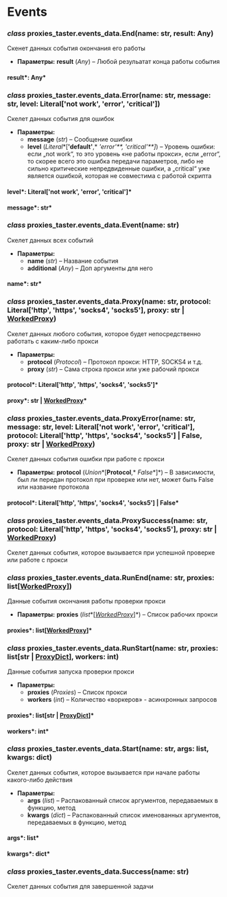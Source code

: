 # Events

### *class* proxies_taster.events_data.End(name: str, result: Any)

Скенет данных события окончания
его работы

* **Параметры:**
  **result** (*Any*) – Любой резульатат конца
  работы события

#### result*: Any*

### *class* proxies_taster.events_data.Error(name: str, message: str, level: Literal['not work', 'error', 'critical'])

Скелет данных события
для ошибок

* **Параметры:**
  * **message** (*str*) – Сообщение ошибки
  * **level** (*Literal**[**'default'**,* *'error'**,* *'critical'**]*) – Уровень ошибки: если „not work“,
    то это уровень «не работы прокси», если „error“,
    то скорее всего это ошибка передачи параметров, либо
    не сильно критические непредвиденные ошибки, а „critical“
    уже является ошибкой, которая не совместима с работой скрипта

#### level*: Literal['not work', 'error', 'critical']*

#### message*: str*

### *class* proxies_taster.events_data.Event(name: str)

Скелет данных всех событий

* **Параметры:**
  * **name** (*str*) – Название события
  * **additional** (*Any*) – Доп аргументы для него

#### name*: str*

### *class* proxies_taster.events_data.Proxy(name: str, protocol: Literal['http', 'https', 'socks4', 'socks5'], proxy: str | [WorkedProxy](types.md#proxies_taster.types.WorkedProxy))

Скелет данных любого события, которое
будет непосредственно работать
с каким-либо прокси

* **Параметры:**
  * **protocol** (*Protocol*) – Протокол прокси: HTTP, SOCKS4 и т.д.
  * **proxy** (*str*) – Сама строка прокси или
    уже рабочий прокси

#### protocol*: Literal['http', 'https', 'socks4', 'socks5']*

#### proxy*: str | [WorkedProxy](types.md#proxies_taster.types.WorkedProxy)*

### *class* proxies_taster.events_data.ProxyError(name: str, message: str, level: Literal['not work', 'error', 'critical'], protocol: Literal['http', 'https', 'socks4', 'socks5'] | False, proxy: str | [WorkedProxy](types.md#proxies_taster.types.WorkedProxy))

Скелет данных события ошибки при
работе с прокси

* **Параметры:**
  **protocol** (*Union**[**Protocol**,* *False**]*) – В зависимости, был ли
  передан протокол при проверке или нет,
  может быть False или название протокола

#### protocol*: Literal['http', 'https', 'socks4', 'socks5'] | False*

### *class* proxies_taster.events_data.ProxySuccess(name: str, protocol: Literal['http', 'https', 'socks4', 'socks5'], proxy: str | [WorkedProxy](types.md#proxies_taster.types.WorkedProxy))

Скелет данных события, которое вызывается
при успешной проверке или работе
с прокси

### *class* proxies_taster.events_data.RunEnd(name: str, proxies: list[[WorkedProxy](types.md#proxies_taster.types.WorkedProxy)])

Данные события окончания
работы проверки прокси

* **Параметры:**
  **proxies** (*list**[*[*WorkedProxy*](types.md#proxies_taster.types.WorkedProxy)*]*) – Список рабочих прокси

#### proxies*: list[[WorkedProxy](types.md#proxies_taster.types.WorkedProxy)]*

### *class* proxies_taster.events_data.RunStart(name: str, proxies: list[str | [ProxyDict](types.md#proxies_taster.types.ProxyDict)], workers: int)

Данные события запуска проверки
прокси

* **Параметры:**
  * **proxies** (*Proxies*) – Список прокси
  * **workers** (*int*) – Количество «воркеров» -
    асинхронных запросов

#### proxies*: list[str | [ProxyDict](types.md#proxies_taster.types.ProxyDict)]*

#### workers*: int*

### *class* proxies_taster.events_data.Start(name: str, args: list, kwargs: dict)

Скелет данных события, которое
вызывается при начале работы
какого-либо действия

* **Параметры:**
  * **args** (*list*) – Распакованный список аргументов,
    передаваемых в функцию, метод
  * **kwargs** (*dict*) – Распакованный список именованных
    аргументов, передаваемых в функцию, метод

#### args*: list*

#### kwargs*: dict*

### *class* proxies_taster.events_data.Success(name: str)

Скелет данных события для
завершенной задачи
